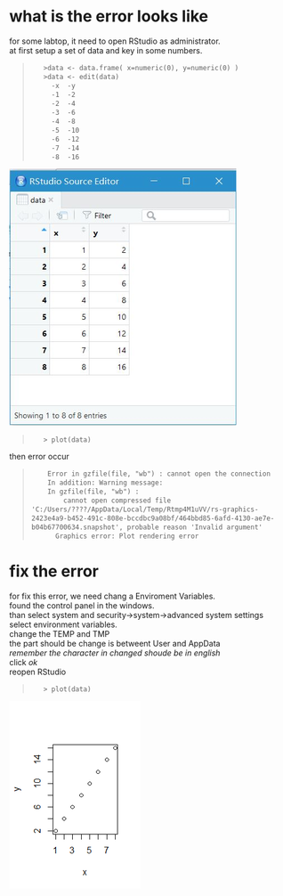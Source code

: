 # what is the error looks like   
for some labtop, it need to open RStudio as administrator.   
at first setup a set of data and key in some numbers.    
>        >data <- data.frame( x=numeric(0), y=numeric(0) )   
>        >data <- edit(data)
>          -x  -y
>          -1  -2
>          -2  -4
>          -3  -6
>          -4  -8
>          -5  -10
>          -6  -12
>          -7  -14
>          -8  -16
![seted data set](https://github.com/tuxiaoyue/fix-plot-error-in-RStudio/blob/master/set%20data.JPG)    
>        > plot(data)
    
then error occur
>         Error in gzfile(file, "wb") : cannot open the connection
>         In addition: Warning message:
>         In gzfile(file, "wb") :
>             cannot open compressed file 'C:/Users/????/AppData/Local/Temp/Rtmp4M1uVV/rs-graphics-2423e4a9-b452-491c-808e-bccdbc9a08bf/464bbd85-6afd-4130-ae7e-b04b67700634.snapshot', probable reason 'Invalid argument'
>           Graphics error: Plot rendering error    


# fix the error
for fix this error, we need chang a Enviroment Variables.    
found the control panel in the windows.     
than select system and security->system->advanced system settings      
select environment variables.    
change the TEMP and TMP     
the part should be change is betweent User and AppData     
*remember the character in changed shoude be in english*      
click *ok*   
reopen RStudio    
>        > plot(data)
![seted data set](https://github.com/tuxiaoyue/fix-plot-error-in-RStudio/blob/master/Rplot07.png?raw=true)
